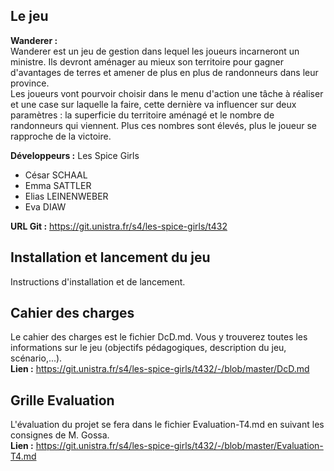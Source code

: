 ## Le jeu

**Wanderer :** <br>
Wanderer est un jeu de gestion dans lequel les joueurs incarneront un ministre. Ils devront aménager au mieux son territoire pour gagner d'avantages de terres et amener de plus en plus de randonneurs dans leur province. <br>
Les joueurs vont pourvoir choisir dans le menu d'action une tâche à réaliser et une case sur laquelle la faire, cette dernière va influencer sur deux paramètres : la superficie du territoire aménagé et le nombre de randonneurs qui viennent. Plus ces nombres sont élevés, plus le joueur se rapproche de la victoire.

**Développeurs :** Les Spice Girls 
- César SCHAAL
- Emma SATTLER
- Elias LEINENWEBER
- Eva DIAW

**URL Git :** https://git.unistra.fr/s4/les-spice-girls/t432

## Installation et lancement du jeu 
Instructions d'installation et de lancement. 

## Cahier des charges
Le cahier des charges est le fichier DcD.md. Vous y trouverez toutes les informations sur le jeu (objectifs pédagogiques, description du jeu, scénario,...).<br>
**Lien :** https://git.unistra.fr/s4/les-spice-girls/t432/-/blob/master/DcD.md

## Grille Evaluation
L'évaluation du projet se fera dans le fichier Evaluation-T4.md en suivant les consignes de M. Gossa. <br>
**Lien :** https://git.unistra.fr/s4/les-spice-girls/t432/-/blob/master/Evaluation-T4.md



